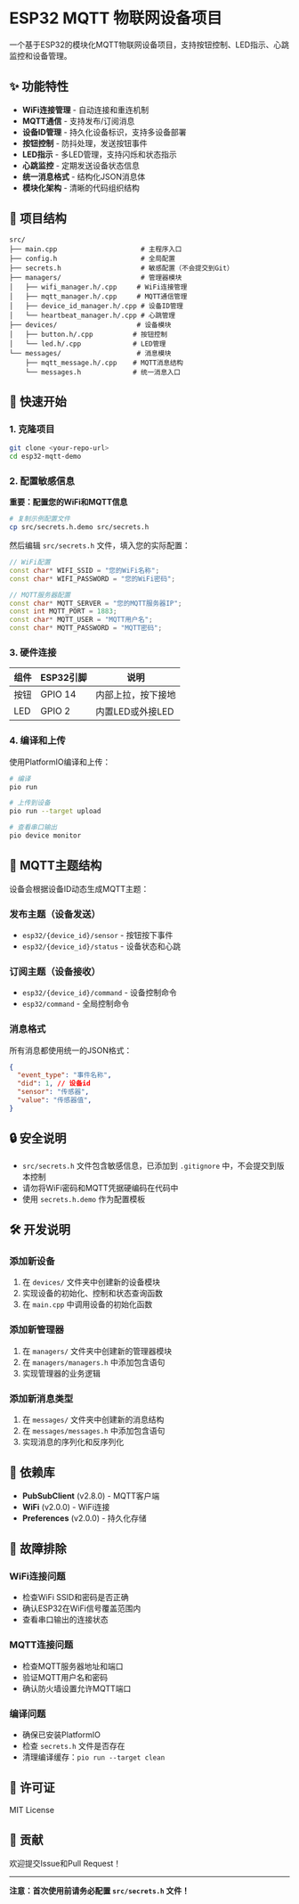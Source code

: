 # ESP32 MQTT 物联网设备项目

一个基于ESP32的模块化MQTT物联网设备项目，支持按钮控制、LED指示、心跳监控和设备管理。

## ✨ 功能特性

- **WiFi连接管理** - 自动连接和重连机制
- **MQTT通信** - 支持发布/订阅消息
- **设备ID管理** - 持久化设备标识，支持多设备部署
- **按钮控制** - 防抖处理，发送按钮事件
- **LED指示** - 多LED管理，支持闪烁和状态指示
- **心跳监控** - 定期发送设备状态信息
- **统一消息格式** - 结构化JSON消息体
- **模块化架构** - 清晰的代码组织结构

## 📁 项目结构

```
src/
├── main.cpp                     # 主程序入口
├── config.h                     # 全局配置
├── secrets.h                    # 敏感配置（不会提交到Git）
├── managers/                    # 管理器模块
│   ├── wifi_manager.h/.cpp     # WiFi连接管理
│   ├── mqtt_manager.h/.cpp     # MQTT通信管理
│   ├── device_id_manager.h/.cpp # 设备ID管理
│   └── heartbeat_manager.h/.cpp # 心跳管理
├── devices/                    # 设备模块
│   ├── button.h/.cpp          # 按钮控制
│   └── led.h/.cpp             # LED管理
└── messages/                   # 消息模块
    ├── mqtt_message.h/.cpp    # MQTT消息结构
    └── messages.h             # 统一消息入口
```

## 🚀 快速开始

### 1. 克隆项目

```bash
git clone <your-repo-url>
cd esp32-mqtt-demo
```

### 2. 配置敏感信息

**重要：配置您的WiFi和MQTT信息**

```bash
# 复制示例配置文件
cp src/secrets.h.demo src/secrets.h
```

然后编辑 `src/secrets.h` 文件，填入您的实际配置：

```cpp
// WiFi配置
const char* WIFI_SSID = "您的WiFi名称";
const char* WIFI_PASSWORD = "您的WiFi密码";

// MQTT服务器配置
const char* MQTT_SERVER = "您的MQTT服务器IP";
const int MQTT_PORT = 1883;
const char* MQTT_USER = "MQTT用户名";
const char* MQTT_PASSWORD = "MQTT密码";
```

### 3. 硬件连接

| 组件 | ESP32引脚 | 说明 |
|------|-----------|------|
| 按钮 | GPIO 14 | 内部上拉，按下接地 |
| LED | GPIO 2 | 内置LED或外接LED |

### 4. 编译和上传

使用PlatformIO编译和上传：

```bash
# 编译
pio run

# 上传到设备
pio run --target upload

# 查看串口输出
pio device monitor
```

## 📡 MQTT主题结构

设备会根据设备ID动态生成MQTT主题：

### 发布主题（设备发送）
- `esp32/{device_id}/sensor` - 按钮按下事件
- `esp32/{device_id}/status` - 设备状态和心跳

### 订阅主题（设备接收）
- `esp32/{device_id}/command` - 设备控制命令
- `esp32/command` - 全局控制命令

### 消息格式

所有消息都使用统一的JSON格式：

```json
{
  "event_type": "事件名称",
  "did": 1, // 设备id
  "sensor": "传感器",
  "value": "传感器值",
}
```

## 🔒 安全说明

- `src/secrets.h` 文件包含敏感信息，已添加到 `.gitignore` 中，不会提交到版本控制
- 请勿将WiFi密码和MQTT凭据硬编码在代码中
- 使用 `secrets.h.demo` 作为配置模板

## 🛠️ 开发说明

### 添加新设备

1. 在 `devices/` 文件夹中创建新的设备模块
2. 实现设备的初始化、控制和状态查询函数
3. 在 `main.cpp` 中调用设备的初始化函数

### 添加新管理器

1. 在 `managers/` 文件夹中创建新的管理器模块
2. 在 `managers/managers.h` 中添加包含语句
3. 实现管理器的业务逻辑

### 添加新消息类型

1. 在 `messages/` 文件夹中创建新的消息结构
2. 在 `messages/messages.h` 中添加包含语句
3. 实现消息的序列化和反序列化

## 📝 依赖库

- **PubSubClient** (v2.8.0) - MQTT客户端
- **WiFi** (v2.0.0) - WiFi连接
- **Preferences** (v2.0.0) - 持久化存储

## 🐛 故障排除

### WiFi连接问题
- 检查WiFi SSID和密码是否正确
- 确认ESP32在WiFi信号覆盖范围内
- 查看串口输出的连接状态

### MQTT连接问题
- 检查MQTT服务器地址和端口
- 验证MQTT用户名和密码
- 确认防火墙设置允许MQTT端口

### 编译问题
- 确保已安装PlatformIO
- 检查 `secrets.h` 文件是否存在
- 清理编译缓存：`pio run --target clean`

## 📄 许可证

MIT License

## 🤝 贡献

欢迎提交Issue和Pull Request！

---

**注意：首次使用前请务必配置 `src/secrets.h` 文件！**

